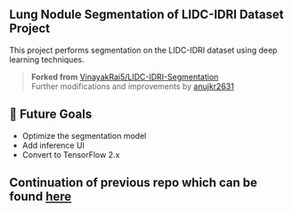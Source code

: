 ## Lung Nodule Segmentation of LIDC-IDRI Dataset Project

This project performs segmentation on the LIDC-IDRI dataset using deep learning techniques.

> **Forked from** [VinayakRai5/LIDC-IDRI-Segmentation](https://github.com/VinayakRai5/LIDC-IDRI-Segmentation.git)  
> Further modifications and improvements by [anujkr2631](https://github.com/anujkr2631)

## 🚀 Future Goals
- Optimize the segmentation model
- Add inference UI
- Convert to TensorFlow 2.x

## Continuation of previous repo which can be found [here](https://github.com/PlatJack/LIDC-IDRI)
